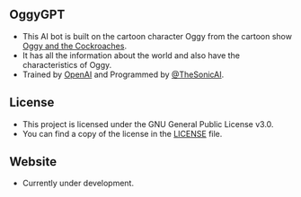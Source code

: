 ## OggyGPT
- This AI bot is built on the cartoon character Oggy from the cartoon show [Oggy and the Cockroaches](https://en.wikipedia.org/wiki/Oggy_and_the_Cockroaches).
- It has all the information about the world and also have the characteristics of Oggy.
- Trained by [OpenAI](https://openai.com) and Programmed by [@TheSonicAI](https://github.com/thesonicai).

## License
- This project is licensed under the GNU General Public License v3.0. 
- You can find a copy of the license in the [LICENSE](https://github.com/TheSonicAI/OggyGPT/blob/main/LICENSE) file.

## Website
- Currently under development.
